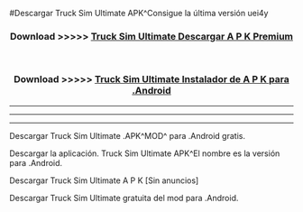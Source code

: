 #Descargar Truck Sim Ultimate  APK^Consigue la última versión uei4y



<div align="center">
<h3>Download >>>>> <a href="https://es-sites.web.app/?es= Truck Sim Ultimate ">Truck Sim Ultimate  Descargar A P K Premium</a></h3><br>

<h3>Download >>>>> <a href="https://es-sites.web.app/?es= Truck Sim Ultimate ">Truck Sim Ultimate  Instalador de A P K para .Android</a></h3>
</div>


----------------------------------------------------------

----------------------------------------------------------

----------------------------------------------------------

Descargar Truck Sim Ultimate  .APK^MOD^ para .Android gratis.

Descargar la aplicación. Truck Sim Ultimate  APK^El nombre es la versión para .Android.

Descargar Truck Sim Ultimate  A P K [Sin anuncios]

Descargar Truck Sim Ultimate  gratuita del mod para .Android.